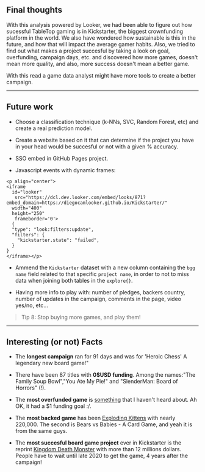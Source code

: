 
## Final thoughts


With this analysis powered by Looker, we had been able to figure out how sucessful TableTop gaming is in Kickstarter, the biggest crownfunding platform in the world. We also have wondered how sustainable is this in the future, and how that will impact the average gamer habits. Also, we tried to find out what makes a project succesful by taking a look on goal, overfunding, campaign days, etc. and discovered how more games, doesn't mean more quality, and also, more success doesn't mean a better game. 

With this read a game data analyst might have more tools to create a better campaign.

---

## Future work

* Choose a classification technique (k-NNs, SVC, Random Forest, etc) and create a real prediction model. 

* Create a website based on it that can determine if the project you have in your head would be succesful or not with a given % accuracy.

* SSO embed in GitHub Pages project.

* Javascript events with dynamic frames:

```
<p align="center">
<iframe
  id="looker"
   src="https://dcl.dev.looker.com/embed/looks/871?embed_domain=https://diegocamlooker.github.io/Kickstarter/"
  width="400"
  height="250"
   frameborder='0'>
  {
  "type": "look:filters:update",
  "filters": {
    "kickstarter.state": "failed",
  }
}
</iframe></p>
```

* Ammend the `Kickstarter` dataset with a new column containing the `bgg name` field related to that specific `project name`, in order to not to miss data when joining both tables in the ``explore{}``.

* Having more info to play with: number of pledges, backers country, number of updates in the campaign, comments in the page, video yes/no, etc...

> Tip 8: Stop buying more games, and play them!

---

## Interesting (or not) Facts

* The **longest campaign** ran for 91 days and was for 'Heroic Chess' A legendary new board game!"

* There have been 87 titles with **0$USD funding**. Among the names:"The Family Soup Bowl","You Ate My Pie!" and "SlenderMan: Board of Horrors" (!).

* The **most overfunded game** is [something](https://www.kickstarter.com/projects/1456271622/band-of-brothers-2nd-chance-0) that I haven't heard about. Ah OK, it had a $1 funding goal :/.

* The **most backed game** has been [Exploding Kittens](https://www.kickstarter.com/projects/elanlee/exploding-kittens) with nearly 220,000. The second is Bears vs Babies - A Card Game, and yeah it is from the same guys.

* The **most succesful board game project** ever in Kickstarter is the reprint [Kingdom Death Monster](https://www.kickstarter.com/projects/poots/kingdom-death-monster-15) with more than 12 millions dollars. People have to wait until late 2020 to get the game, 4 years after the campaign!

